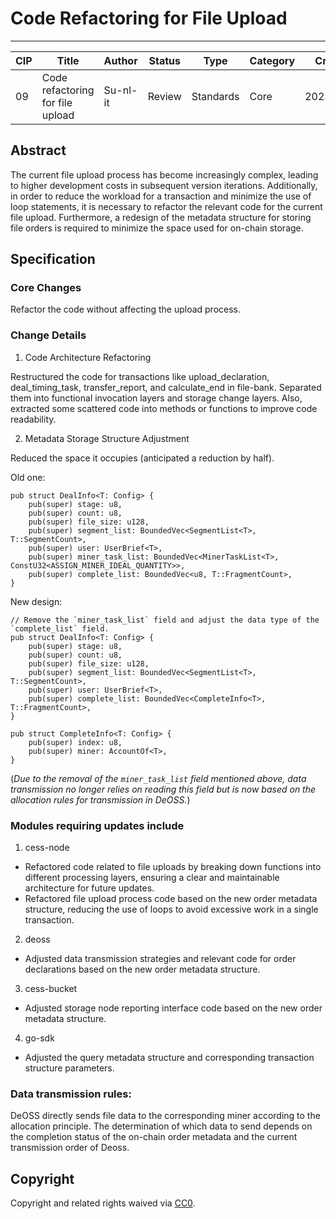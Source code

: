 # Code Refactoring for File Upload
---

| CIP | Title | Author | Status | Type | Category | Created |
| --- | --- | --- | --- | --- | --- | --- |
| 09 | Code refactoring for file upload | Su-nl-it | Review | Standards | Core | 2023/11/25 |

## Abstract

The current file upload process has become increasingly complex, leading to higher development costs in subsequent version iterations. Additionally, in order to reduce the workload for a transaction and minimize the use of loop statements, it is necessary to refactor the relevant code for the current file upload. Furthermore, a redesign of the metadata structure for storing file orders is required to minimize the space used for on-chain storage.

## Specification

### Core Changes

Refactor the code without affecting the upload process.

### Change Details

1. Code Architecture Refactoring

Restructured the code for transactions like upload_declaration, deal_timing_task, transfer_report, and calculate_end in file-bank. Separated them into functional invocation layers and storage change layers. Also, extracted some scattered code into methods or functions to improve code readability.

2. Metadata Storage Structure Adjustment

Reduced the space it occupies (anticipated a reduction by half).

Old one:
```
pub struct DealInfo<T: Config> {
	pub(super) stage: u8, 
	pub(super) count: u8,
	pub(super) file_size: u128,
	pub(super) segment_list: BoundedVec<SegmentList<T>, T::SegmentCount>,
	pub(super) user: UserBrief<T>,
	pub(super) miner_task_list: BoundedVec<MinerTaskList<T>, ConstU32<ASSIGN_MINER_IDEAL_QUANTITY>>,
	pub(super) complete_list: BoundedVec<u8, T::FragmentCount>,
}
```
New design:
```
// Remove the `miner_task_list` field and adjust the data type of the `complete_list` field.
pub struct DealInfo<T: Config> {
	pub(super) stage: u8, 
	pub(super) count: u8,
	pub(super) file_size: u128,
	pub(super) segment_list: BoundedVec<SegmentList<T>, T::SegmentCount>,
	pub(super) user: UserBrief<T>,
	pub(super) complete_list: BoundedVec<CompleteInfo<T>, T::FragmentCount>,
}

pub struct CompleteInfo<T: Config> {
	pub(super) index: u8,
	pub(super) miner: AccountOf<T>,
}
```
(_Due to the removal of the `miner_task_list` field mentioned above, data transmission no longer relies on reading this field but is now based on the allocation rules for transmission in DeOSS._)

### Modules requiring updates include

1. cess-node
  - Refactored code related to file uploads by breaking down functions into different processing layers, ensuring a clear and maintainable architecture for future updates.
  - Refactored file upload process code based on the new order metadata structure, reducing the use of loops to avoid excessive work in a single transaction.

2. deoss
  - Adjusted data transmission strategies and relevant code for order declarations based on the new order metadata structure.

3. cess-bucket
  - Adjusted storage node reporting interface code based on the new order metadata structure.

4. go-sdk
  - Adjusted the query metadata structure and corresponding transaction structure parameters.
### Data transmission rules:

DeOSS directly sends file data to the corresponding miner according to the allocation principle. The determination of which data to send depends on the completion status of the on-chain order metadata and the current transmission order of Deoss.

## Copyright
Copyright and related rights waived via [CC0](../LICENSE.md).
